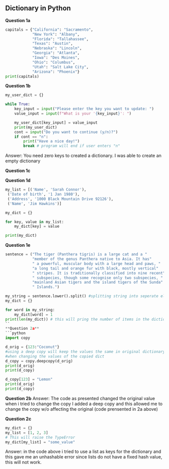 ## Dictionary in Python ##

**Question 1a**
```python
capitals = {"California": "Sacramento",
            "New York": "Albany",
            "Florida": "Tallahassee",
            "Texas": "Austin",
            "Nebraska": "Lincoln",
            "Georgia": "Atlanta",
            "Iowa": "Des Moines",
            "Ohio": "Columbus",
            "Utah": "Salt Lake City",
            "Arizona": "Phoenix"}
print(capitals)
```

**Question 1b**
```python
my_user_dict = {}

while True:
    key_input = input("Please enter the key you want to update: ")
    value_input = input(f"What is your '{key_input}': ")

    my_user_dict[key_input] = value_input
    print(my_user_dict)
    cont = input("Do you want to continue (y/n)?")
    if cont == "n":
        print("Have a nice day!")
        break # program will end if user enters "n"
```
Answer: You need zero keys to created a dictionary. I was able to create an empty dictionary

**Question 1c**

**Question 1d**
```python
my_list = [('Name', 'Sarah Connor'),
 ('Date of birth', '1 Jan 1980'),
 ('Address', '1000 Black Mountain Drive 92126'),
 ('Name', 'Jim Hawkins')]

my_dict = {}

for key, value in my_list:
    my_dict[key] = value

print(my_dict)
```
**Question 1e**
```python
sentence = ("The tiger (Panthera tigris) is a large cat and a "
            "member of the genus Panthera native to Asia. It has"
            " a powerful, muscular body with a large head and paws, "
            "a long tail and orange fur with black, mostly vertical"
            " stripes. It is traditionally classified into nine recent"
            " subspecies, though some recognise only two subspecies, "
            "mainland Asian tigers and the island tigers of the Sunda"
            " Islands.")

my_string = sentence.lower().split() #splitting string into seperate elements
my_dict = {}

for word in my_string:
    my_dict[word] = 1
print(len(my_dict)) # this will pring the number of items in the dictionary i created
``
**Question 2a**
```python
import copy

d_orig = {123:"Coconut"}
#using a deep copy will keep the values the same in original dictionary
#when changing the values of the copied dict
d_copy = copy.deepcopy(d_orig) 
print(d_orig)
print(d_copy)

d_copy[123] = "Lemon"
print(d_orig)
print(d_copy)
```
**Question 2b**
Answer: The code as presented changed the original value when i tried to change the copy
I added a deep copy and this allowed me to change the copy w/o affecting the original
(code prensented in 2a above)

**Question 2c**
```python
my_dict = {}
my_list = [1, 2, 3]
# This will raise the TypeError
my_dict[my_list] = "some_value"
```
Answer: in the code above i tried to use a list as keys for the dictionary and this gave me an unhashable error
since lists do not have a fixed hash value, this will not work. 

